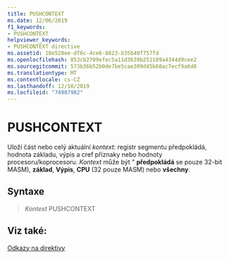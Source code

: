 ```yaml
---
title: PUSHCONTEXT
ms.date: 12/06/2019
f1_keywords:
- PUSHCONTEXT
helpviewer_keywords:
- PUSHCONTEXT directive
ms.assetid: 18e528ee-df6c-4ce6-8823-b35b40f757fd
ms.openlocfilehash: 853cb2709efec5a11d3639b251189a4344d9cee2
ms.sourcegitcommit: 573b36b52b0de7be5cae309d45b68ac7ecf9a6d8
ms.translationtype: MT
ms.contentlocale: cs-CZ
ms.lasthandoff: 12/10/2019
ms.locfileid: "74987982"
---
```

# <a name="pushcontext"></a>PUSHCONTEXT

Uloží část nebo celý aktuální *kontext*: registr segmentu předpokládá, hodnota základu, výpis a cref příznaky nebo hodnoty procesoru/koprocesoru. *Kontext* může být " **předpokládá** se pouze 32-bit MASM), **základ**, **Výpis**, **CPU** (32 pouze MASM) nebo **všechny**.

## <a name="syntax"></a>Syntaxe

> *Kontext* PUSHCONTEXT

## <a name="see-also"></a>Viz také:

[Odkazy na direktivy](directives-reference.md)
